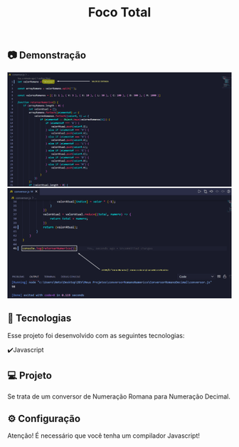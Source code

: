 <h1 align="center">
   Foco Total
</h1>

<br>

## :camera: Demonstração

![png1](github/ValorEntrada.png)
![png2](github/valorSaida.png)

## :rocket: Tecnologias

Esse projeto foi desenvolvido com as seguintes tecnologias:

✔️Javascript

## 💻 Projeto

Se trata de um conversor de Numeração Romana para Numeração Decimal.

## ⚙ Configuração

Atenção! É necessário que você tenha um compilador Javascript!
